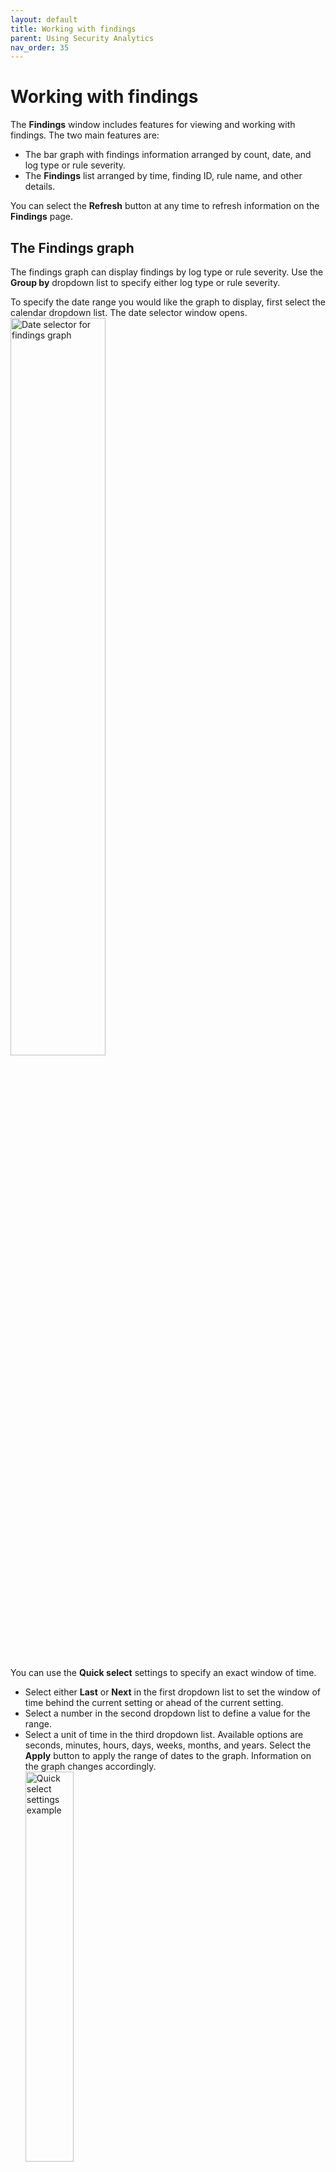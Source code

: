 ```yaml
---
layout: default
title: Working with findings
parent: Using Security Analytics
nav_order: 35
---
```


# Working with findings

The **Findings** window includes features for viewing and working with findings. The two main features are:
* The bar graph with findings information arranged by count, date, and log type or rule severity.
* The **Findings** list arranged by time, finding ID, rule name, and other details.

You can select the **Refresh** button at any time to refresh information on the **Findings** page.

## The Findings graph

The findings graph can display findings by log type or rule severity. Use the **Group by** dropdown list to specify either log type or rule severity.

To specify the date range you would like the graph to display, first select the calendar dropdown list. The date selector window opens.
<br><img src="{{site.url}}{{site.baseurl}}/images/Security/find-date-pick.png" alt="Date selector for findings graph" width="55%">

You can use the **Quick select** settings to specify an exact window of time.
* Select either **Last** or **Next** in the first dropdown list to set the window of time behind the current setting or ahead of the current setting.
* Select a number in the second dropdown list to define a value for the range.
* Select a unit of time in the third dropdown list. Available options are seconds, minutes, hours, days, weeks, months, and years.
Select the **Apply** button to apply the range of dates to the graph. Information on the graph changes accordingly.
<br><img src="{{site.url}}{{site.baseurl}}/images/Security/quickset.png" alt="Quick select settings example" width="40%">
<br>You can use the left and right arrows to move the window of time behind the current range of dates or ahead of the current range of dates. When you use these arrows, the start date and end date appear in the date range field. You can then select each one to set an absolute, relative, or current date and time. For absolute and relative changes, select the **Update** button to apply the changes.
<br><img src="{{site.url}}{{site.baseurl}}/images/Security/date-pick.png" alt="Altering date range" width="55%">

As an alternative, you can select an option in the **Commonly used** section (see the preceding image of the calendar dropdown list) to conveniently set a window of time. Options include date ranges such as **Today**, **Yesterday**, **this week**, and **week to date**. 

When one of the commonly used windows of time is selected, you can select the **Show dates** label in the date range field to populate the range of dates. Following that, you can select either the start date or end date to specify by an absolute, relative, or current date and time setting. For absolute and relative changes, select the **Update** button to apply the changes.

As one more alternative, you can select an option from the **Recently used date ranges** section to go back to a previous setting.

## The Findings list

The **Findings** list displays all findings according to time of the finding, the finding ID, the rule name that generated the finding, the detector that captured the finding, and other details.
<br><img src="{{site.url}}{{site.baseurl}}/images/Security/finding-list.png" alt="A list of all findings" width="85%">

Use the **Rule severity** dropdown list to filter the list of findings by severity. Use the **log type** dropdown list to filter the list by log type.

The **Actions** column includes two options for each finding:
* The diagonal arrow provides a way to open the **Finding details** pane, which describes the finding by parameters defined when creating the detector and includes the document that generated the finding.
* The bell icon allows you to open the **Create detector alert trigger** pane, where you can quickly set up an alert for the specific finding and modify rules and their conditions as required.
For details on setting up an alert, see [Set up alerts]({{site.url}}{{site.baseurl}}/security-analytics/sec-analytics-config/detectors-config/#step-3-set-up-alerts) in detector creation documentation.

Each finding in the list also includes a **Finding ID**. You can select the ID as another option for opening the **Finding details** pane. An example of **Finding details** is shown in the following image.

<img src="{{site.url}}{{site.baseurl}}/images/Security/findings1.png" alt="Finding details pane" width="60%">

### Viewing surrounding documents

The **Finding details** pane contains specific information about the finding, including the document that generated the finding. To investigate the series of events that led to the finding or followed the finding, you can select **View surrounding documents** to open the document in the **Discover** panel and view other documents preceding or following it.

1. Open **Finding details** by selecting the **Finding ID** in the list of findings.
1. In the **Documents** section, select **View surrounding documents**. If an index pattern already exists for the document, the **Discover** panel opens and displays the document. If an index pattern does not exist, the **Create index pattern to view documents** window opens and prompts you to create an index pattern, as shown in the following image.
<br><img src="{{site.url}}{{site.baseurl}}/images/Security/findings2.png" alt="popup window prompting users to create an index pattern" width="60%">
1. In the **Create index pattern to view documents** window, the index pattern name is automatically populated. Enter the appropriate time field from the log index used to determine the timing for log events. For information on mapping log fields to detector fields, see [Step 2. Create field mappings]({{site.url}}{{site.baseurl}}/security-analytics/sec-analytics-config/detectors-config/#step-2-create-field-mappings). Select **Create index pattern**. The **Create index pattern to view documents** confirmation window opens.
1. Select **View surrounding documents** in the confirmation window. The **Discover** panel opens, as shown in the following image.
<br><img src="{{site.url}}{{site.baseurl}}/images/Security/findings4.png" alt="Discover panel with surrounding documents" width="85%">

The **Discover** panel displays the document that generated the finding with a highlighted background. Other documents that came either before or after the event are also displayed.

For details about working with **Discover** in OpenSearch Dashboards, see [Exploring data]({{site.url}}{{site.baseurl}}/dashboards/discover/index-discover/).
